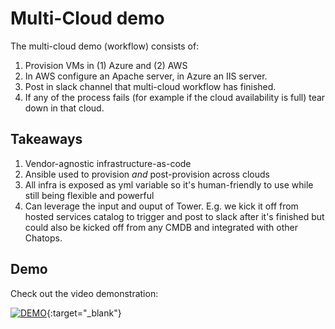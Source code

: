# Multi-Cloud demo

The multi-cloud demo (workflow) consists of:
1. Provision VMs in (1) Azure and (2) AWS
1. In AWS configure an Apache server, in Azure an IIS server.
1. Post in slack channel that multi-cloud workflow has finished.
1. If any of the process fails (for example if the cloud availability is full) tear down in that cloud.

## Takeaways

1. Vendor-agnostic infrastructure-as-code
1. Ansible used to provision *and* post-provision across clouds
1. All infra is exposed as yml variable so it's human-friendly to use while still being flexible and powerful
1. Can leverage the input and ouput of Tower. E.g. we kick it off from hosted services catalog to trigger and post to slack after it's finished but could also be kicked off from any CMDB and integrated with other Chatops.

## Demo
Check out the video demonstration:

  [![DEMO](http://img.youtube.com/vi/4C5ILW9JRho/0.jpg)](http://www.youtube.com/watch?v=4C5ILW9JRho "Multi-Cloud Workflow"){:target="_blank"}